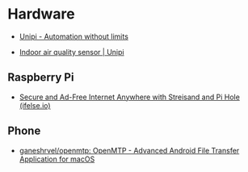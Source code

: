 # Hardware

- [Unipi - Automation without limits](https://www.unipi.technology/)

- [Indoor air quality sensor | Unipi](https://www.unipi.technology/indoor-air-quality-sensor-p299)

## Raspberry Pi

- [Secure and Ad-Free Internet Anywhere with Streisand and Pi Hole (ifelse.io)](https://news.ycombinator.com/item?id=18903780)

## Phone

- [ganeshrvel/openmtp: OpenMTP - Advanced Android File Transfer Application for macOS](https://github.com/ganeshrvel/openmtp)
